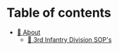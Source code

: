 # Table of contents

* [🚀 About](README.md)
  * [📘 3rd Infantry Division SOP's](about/3rd-infantry-division-sops.md)
